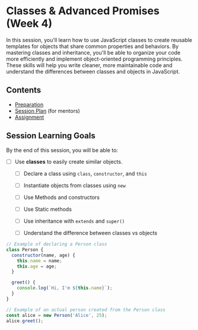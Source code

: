 # Classes & Advanced Promises (Week 4)

In this session, you'll learn how to use JavaScript classes to create reusable templates for objects that share common properties and behaviors. By mastering classes and inheritance, you'll be able to organize your code more efficiently and implement object-oriented programming principles. These skills will help you write cleaner, more maintainable code and understand the differences between classes and objects in JavaScript.

## Contents

- [Preparation](./preparation.md)
- [Session Plan](./session-plan.md) (for mentors)
- [Assignment](./assignment.md)

## Session Learning Goals

By the end of this session, you will be able to:

- [ ] Use **classes** to easily create similar objects.
    - [ ] Declare a class using `class`, `constructor`, and `this`
    - [ ] Instantiate objects from classes using `new`
    - [ ] Use Methods and constructors
    - [ ] Use Static methods
    - [ ] Use inheritance with `extends` and `super()`
    - [ ] Understand the difference between classes vs objects


``` js
// Example of declaring a Person class
class Person {
  constructor(name, age) {
    this.name = name;
    this.age = age;
  }

  greet() {
    console.log(`Hi, I'm ${this.name}`);
  }
}

// Example of an actual person created from the Person class
const alice = new Person('Alice', 25);
alice.greet();
```







